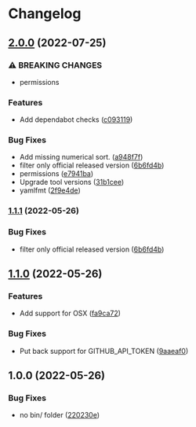 # Changelog

## [2.0.0](https://github.com/gozer/asdf-teleport/compare/v1.1.0...v2.0.0) (2022-07-25)


### ⚠ BREAKING CHANGES

* permissions

### Features

* Add dependabot checks ([c093119](https://github.com/gozer/asdf-teleport/commit/c09311930764c2ea0ad626ede8175ab21ba63d7b))


### Bug Fixes

* Add missing numerical sort. ([a948f7f](https://github.com/gozer/asdf-teleport/commit/a948f7fbb5f37f0b8796b7cbf37b1bd8720f4229))
* filter only official released version ([6b6fd4b](https://github.com/gozer/asdf-teleport/commit/6b6fd4bcacd607234af3527427978c7574547e24))
* permissions ([e7941ba](https://github.com/gozer/asdf-teleport/commit/e7941badd17ec5dda519348212fe622d8837e2f7))
* Upgrade tool versions ([31b1cee](https://github.com/gozer/asdf-teleport/commit/31b1cee18b04f29c5cb4feea0e50696139782ae4))
* yamlfmt ([2f9e4de](https://github.com/gozer/asdf-teleport/commit/2f9e4de8c62e61384824cfdb3e2a89d7b773c7de))

### [1.1.1](https://www.github.com/gozer/asdf-teleport/compare/v1.1.0...v1.1.1) (2022-05-26)


### Bug Fixes

* filter only official released version ([6b6fd4b](https://www.github.com/gozer/asdf-teleport/commit/6b6fd4bcacd607234af3527427978c7574547e24))

## [1.1.0](https://www.github.com/gozer/asdf-teleport/compare/v1.0.0...v1.1.0) (2022-05-26)


### Features

* Add support for OSX ([fa9ca72](https://www.github.com/gozer/asdf-teleport/commit/fa9ca721cefd14220ced552be1ca10f800e93100))


### Bug Fixes

* Put back support for GITHUB_API_TOKEN ([9aaeaf0](https://www.github.com/gozer/asdf-teleport/commit/9aaeaf09359911529bb36b5ded31bc5b2562f574))

## 1.0.0 (2022-05-26)

### Bug Fixes

- no bin/ folder ([220230e](https://www.github.com/gozer/asdf-teleport/commit/220230e3ba1a3fb2b226dd1939d1573abb23397c))
